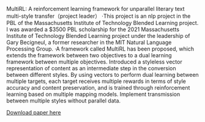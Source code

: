 MultiRL: A reinforcement learning framework for unparallel literary text multi-style transfer（project leader） 
·This project is an nlp project in the PBL of the Massachusetts Institute of Technology Blended Learning project. I was awarded a $3500 PBL scholarship for the 2021 Massachusetts Institute of Technology Blended Learning project under the leadership of Gary Becigneul, a former researcher in the MIT Natural Language Processing Group.
·A framework called MultiRL has been proposed, which extends the framework between two objectives to a dual learning framework between multiple objectives. Introduced a styleless vector representation of content as an intermediate step in the conversion between different styles. By using vectors to perform dual learning between multiple targets, each target receives multiple rewards in terms of style accuracy and content preservation, and is trained through reinforcement learning based on multiple mapping models. Implement transmission between multiple styles without parallel data.

[Download paper here](http://zmyqjdsj.github.io/files/paper1.pdf)

